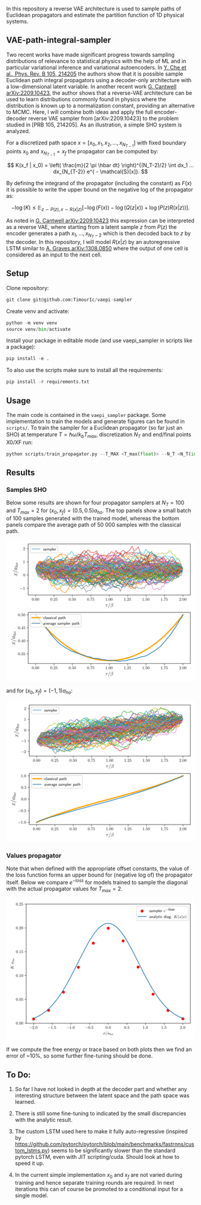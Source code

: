 In this repository a reverse VAE architecture is used to sample paths of Euclidean propagators and estimate the partition function of 1D physical systems.
## VAE-path-integral-sampler

Two recent works have made significant progress towards sampling distributions of relevance to statistical physics with the help of ML and in particular variational inference and variational autoencoders. In [Y. Che et al., Phys. Rev. B 105, 214205](https://journals.aps.org/prb/abstract/10.1103/PhysRevB.105.214205) the authors show that it is possible sample Euclidean path integral propagators using a decoder-only architecture with a low-dimensional latent variable. In another recent work [G. Cantwell arXiv:2209.10423](https://arxiv.org/abs/2209.10423), the author shows that a reverse-VAE architecture can be used to learn distributions commonly found in physics where the distribution is known up to a normalization constant, providing an alternative to MCMC. Here, I will combine both ideas and apply the full encoder-decoder reverse VAE sampler from [arXiv:2209.10423] to the problem studied in [PRB 105, 214205]. As an illustration, a simple SHO system is analyzed. 

For a discretized path space $x=[x_0,x_1,x_2,...,x_{N_{T-1}}]$ with fixed boundary points $x_0$ and $x_{N_{T-1}}=x_f$ the propagator can be computed by:

$$
 K(x_f | x_0) = \left( \frac{m}{2 \pi \hbar dt} \right)^{(N_T-2)/2} \int dx_1 ... dx_{N_{T-2}} e^{ - \mathcal{S}[x]}.
$$
 

By defining the integrand of the propagator (including the constant) as $F(x)$ it is possible to write the upper bound on the negative log of the propagator as:

$$
-\log(K) \leq  \mathbb{E}_{z \sim P(z) , x\sim R(x|z)  } \left[  - \log(F(x)) - \log(Q(z|x) ) + \log (P(z) R(x|z)) \right] .
$$

As noted in [G. Cantwell arXiv:2209.10423](https://arxiv.org/abs/2209.10423) this expression can be interpreted as a reverse VAE, where starting from a latent sample $z$ from $P(z)$ the encoder generates a path $x_1,...,x_{N_T-2}$ which is then decoded back to $z$ by the decoder. In this repository, I will model $R(x|z)$ by an autoregressive LSTM similar to [A. Graves arXiv:1308.0850](https://arxiv.org/abs/1308.0850) where the output of one cell is considered as an input to the next cell.




## Setup
Clone repository:

```python
git clone git@github.com:TimourIc/vaepi-sampler
````

Create venv and activate:
 
```python
python -m venv venv
source venv/bin/activate
```

Install your package in editable mode (and use vaepi_sampler in scripts like a package):

```python
pip install -e .
```

To also use the scripts make sure to install all the requirements:

```python
pip install -r requirements.txt
```

## Usage

The main code is contained in the `vaepi_sampler` package. Some implementation to train the models and generate figures can be found in `scripts/`. To train the sampler for a Euclidean propagator (so far just an SHO) at temperature $T=\hbar \omega/k_b T_{max}$, discretization $N_T$ and end/final points X0/XF run:

```python
python scripts/train_propagator.py --T_MAX <T_max(float)> --N_T <N_T(int)> --X0 <X0(float)> --XF <XF(float)>
```




## Results

### Samples SHO

Below some results are shown for four propagator samplers at $N_T=100$ and $T_{max}=2$ for $(x_0, x_f)= (0.5,0.5)a_{ho}$. The top panels show a small batch of 100 samples generated with the trained model, whereas the bottom panels compare the average path of 50 000 samples with the classical path.  

![Text](results/figures/SHO_propagator_samples_1.png)

and for $(x_0, x_f)= (-1,1)a_{ho}$:

![Text](results/figures/SHO_propagator_samples_2.png)

### Values propagator

Note that when defined with the appropriate offset constants, the value of the loss function forms an upper bound for (negative log of) the propagator itself. Below we compare $e^{-\textit{loss}}$ for models trained to sample the diagonal with the actual propagator values for $T_{max}=2$.


![Text](results/figures/SHO_propagator_diagonal.png)

If we compute the free energy or trace based on both plots then we find an error of ~10%, so some further fine-tuning should be done.

## To Do:

1) So far I have not looked in depth at the decoder part and whether any interesting structure between the latent space and the path space was learned.

2) There is still some fine-tuning to indicated by the small discrepancies with the analytic result.

3) The custom LSTM used here to make it fully auto-regressive (inspired by https://github.com/pytorch/pytorch/blob/main/benchmarks/fastrnns/custom_lstms.py) seems to be significantly slower than the standard pytorch LSTM, even with JIT scripting/cuda. Should look at how to speed it up.

4) In the current simple implementation $x_0$ and $x_f$ are not varied during training and hence separate training rounds are required. In next iterations this can of course be promoted to a conditional input for a single model. 

 

